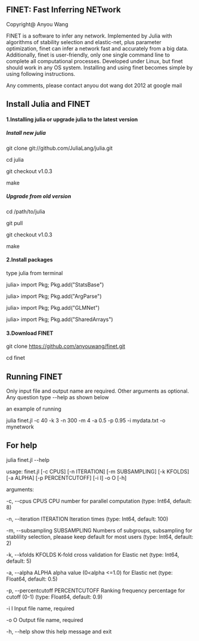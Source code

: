 <H2>FINET: Fast Inferring NETwork </H2>

Copyright@  Anyou Wang 

FINET is a software to infer any network. Implemented by Julia with algorithms of stability selection and elastic-net, plus parameter optimization, finet can infer a network fast and accurately from a big data. Additionally, finet is user-friendly, only one single command line to complete all computational processes. Developed under Linux, but finet should work in any OS system. Installing and using finet becomes simple by using following instructions. 

Any comments, please contact anyou dot wang dot 2012 at google mail

<H2>Install Julia and FINET</H2> 

<H4>1.Installing julia or upgrade julia to the latest version</H4>

<H5>Install new julia</H5>

git clone git://github.com/JuliaLang/julia.git

cd julia

git checkout v1.0.3

make



<H5>Upgrade from old version</H5>

cd /path/to/julia

git pull

git checkout v1.0.3

make




<H4>2.Install packages</H4>

type julia from terminal

julia> import Pkg; Pkg.add("StatsBase")

julia> import Pkg; Pkg.add("ArgParse")

julia> import Pkg; Pkg.add("GLMNet")

julia> import Pkg; Pkg.add("SharedArrays")




<H4>3.Download FINET</H4>

git clone https://github.com/anyouwang/finet.git

cd finet


<H2>Running FINET</H2>

Only input file and output name are required. Other arguments as optional. Any question type --help as shown below

an example of running

julia finet.jl -c 40 -k 3 -n 300 -m 4 -a 0.5 -p 0.95 -i mydata.txt -o mynetwork  

<H2>For help</H2>

julia finet.jl --help

usage: finet.jl [-c CPUS] [-n ITERATION] [-m SUBSAMPLING]
                        [-k KFOLDS] [-a ALPHA] [-p PERCENTCUTOFF]
                        [-i I] -o O [-h]




arguments:

  -c, --cpus CPUS       CPU number for parallel computation (type:
                        Int64, default: 8)
                        
  -n, --iteration ITERATION
                          Iteration times (type: Int64, default: 100)
                        
  -m, --subsampling SUBSAMPLING
                        Numbers of subgroups, subsampling for
                        stablility selection, pleaase keep default for
                        most users (type: Int64, default: 2)
                        
  -k, --kfolds KFOLDS   K-fold cross validation for Elastic net (type:
                        Int64, default: 5)
                        
  -a, --alpha ALPHA     alpha value (0<alpha <=1.0) for Elastic net
                        (type: Float64, default: 0.5)
                        
  -p, --percentcutoff PERCENTCUTOFF
                          Ranking frequency percentage for cutoff (0-1)
                        (type: Float64, default: 0.9)
                        
  -i I                  Input file name, required
  
  -o O                  Output file name, required
  
  -h, --help            show this help message and exit
  




